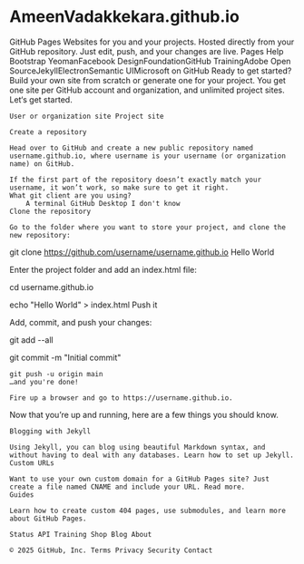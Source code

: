 # AmeenVadakkekara.github.io

GitHub Pages
Websites for you and your projects.
Hosted directly from your GitHub repository. Just edit, push, and your changes are live.
Pages Help
Bootstrap YeomanFacebook DesignFoundationGitHub TrainingAdobe Open SourceJekyllElectronSemantic UIMicrosoft on GitHub
Ready to get started? Build your own site from scratch or generate one for your project.
You get one site per GitHub account and organization,
and unlimited project sites. Let‘s get started.

    User or organization site Project site 

    Create a repository

    Head over to GitHub and create a new public repository named username.github.io, where username is your username (or organization name) on GitHub.

    If the first part of the repository doesn’t exactly match your username, it won’t work, so make sure to get it right.
    What git client are you using?
        A terminal GitHub Desktop I don't know 
    Clone the repository

    Go to the folder where you want to store your project, and clone the new repository:

git clone https://github.com/username/username.github.io
Hello World

Enter the project folder and add an index.html file:

cd username.github.io

echo "Hello World" > index.html
Push it

Add, commit, and push your changes:

git add --all

git commit -m "Initial commit"

    git push -u origin main
    …and you're done!

    Fire up a browser and go to https://username.github.io.

Now that you’re up and running, here are a few things you should know.

    Blogging with Jekyll

    Using Jekyll, you can blog using beautiful Markdown syntax, and without having to deal with any databases. Learn how to set up Jekyll.
    Custom URLs

    Want to use your own custom domain for a GitHub Pages site? Just create a file named CNAME and include your URL. Read more.
    Guides

    Learn how to create custom 404 pages, use submodules, and learn more about GitHub Pages.

    Status API Training Shop Blog About 

    © 2025 GitHub, Inc. Terms Privacy Security Contact 

